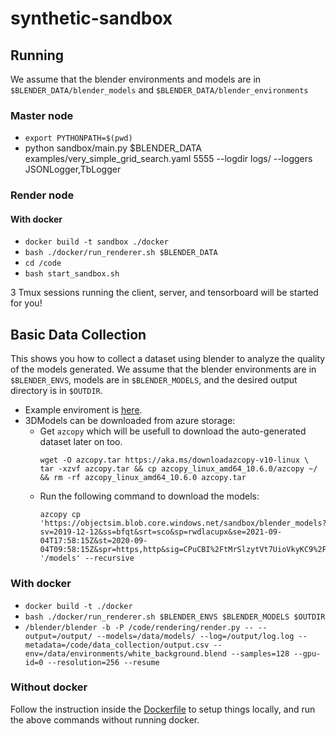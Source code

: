 # synthetic-sandbox

## Running

We assume that the blender environments and models are in `$BLENDER_DATA/blender_models` and `$BLENDER_DATA/blender_environments` 

### Master node

- `export PYTHONPATH=$(pwd)`
- python sandbox/main.py $BLENDER_DATA examples/very_simple_grid_search.yaml 5555 --logdir logs/ --loggers JSONLogger,TbLogger

### Render node
#### With docker

- `docker build -t sandbox ./docker`
- `bash ./docker/run_renderer.sh $BLENDER_DATA`
- `cd /code`
- `bash start_sandbox.sh`

3 Tmux sessions running the client, server, and tensorboard will be started for you!

## Basic Data Collection
This shows you how to collect a dataset using blender to analyze the quality of the models generated. We assume that the blender environments are in `$BLENDER_ENVS`, models are in `$BLENDER_MODELS`, and the desired output directory is in `$OUTDIR`.

- Example enviroment is [here](environments/).
- 3DModels can be downloaded from azure storage:
    - Get `azcopy` which will be usefull to download the auto-generated dataset later on too.
        ```
        wget -O azcopy.tar https://aka.ms/downloadazcopy-v10-linux \
        tar -xzvf azcopy.tar && cp azcopy_linux_amd64_10.6.0/azcopy ~/ && rm -rf azcopy_linux_amd64_10.6.0 azcopy.tar
        ```
    - Run the following command to download the models:
        ```
        azcopy cp 'https://objectsim.blob.core.windows.net/sandbox/blender_models?sv=2019-12-12&ss=bfqt&srt=sco&sp=rwdlacupx&se=2021-09-04T17:58:15Z&st=2020-09-04T09:58:15Z&spr=https,http&sig=CPuCBI%2FtMrSlzytVt7UioVkyKC9%2Fetp5XqTC2rtjino%3D' '/models' --recursive
        ```
### With docker

- `docker build -t ./docker`
- `bash ./docker/run_renderer.sh $BLENDER_ENVS $BLENDER_MODELS $OUTDIR`
- `/blender/blender -b -P /code/rendering/render.py -- --output=/output/ --models=/data/models/ --log=/output/log.log --metadata=/code/data_collection/output.csv --env=/data/environments/white_background.blend --samples=128 --gpu-id=0 --resolution=256 --resume`

### Without docker
Follow the instruction inside the [Dockerfile](./docker/Dockerfile) to setup things locally, and run the above commands without running docker.
